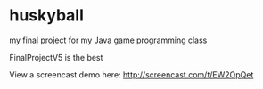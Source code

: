 huskyball
=========

my final project for my Java game programming class

FinalProjectV5 is the best

View a screencast demo here:
http://screencast.com/t/EW2OpQet
